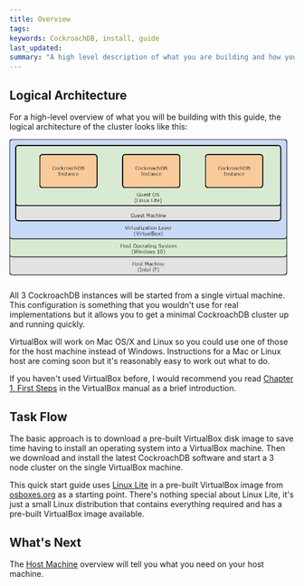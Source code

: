 ```yaml
---
title: Overview
tags: 
keywords: CockroachDB, install, guide
last_updated: 
summary: "A high level description of what you are building and how you are building it."
---
```


## Logical Architecture

For a high-level overview of what you will be building with this guide, the logical architecture of the cluster looks like this:

![virtualbox architecture](images/virtualbox_architecture_single.png)

All 3 CockroachDB instances will be started from a single virtual machine. This configuration is something that you wouldn't use for real implementations but it allows you to get a minimal CockroachDB cluster up and running quickly.

VirtualBox will work on Mac OS/X and Linux so you could use one of those for the host machine instead of Windows. Instructions for a Mac or Linux host are coming soon but it's reasonably easy to work out what to do.

If you haven't used VirtualBox before, I would recommend you read [Chapter 1. First
Steps](https://www.virtualbox.org/manual/ch01.html) in the VirtualBox manual as a brief introduction.


## Task Flow

The basic approach is to download a pre-built VirtualBox disk image to save time having to install an operating system into a VirtualBox machine. Then we download and install the latest CockroachDB software and start a 3 node cluster on the single VirtualBox machine.

This quick start guide uses [Linux Lite](https://www.linuxliteos.com/) in a pre-built VirtualBox image from [osboxes.org](http://www.osboxes.org/) as a starting point. There's nothing special about Linux Lite, it's just a small Linux distribution that contains everything required and has a pre-built VirtualBox image available.


## What's Next

The [Host Machine](cockroach-vb-single_host_overview) overview will tell you what you need on your host machine.


